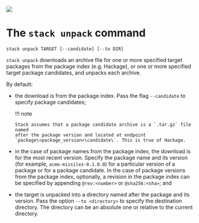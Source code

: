 <div class="hidden-warning"><a href="https://docs.haskellstack.org/"><img src="https://cdn.jsdelivr.net/gh/commercialhaskell/stack/doc/img/hidden-warning.svg"></a></div>

# The `stack unpack` command

~~~text
stack unpack TARGET [--candidate] [--to DIR]
~~~

`stack unpack` downloads an archive file for one or more specified target
packages from the package index (e.g. Hackage), or one or more specified target
package candidates, and unpacks each archive.

By default:

*   the download is from the package index. Pass the flag `--candidate` to
    specify package candidates;

    !!! note

        Stack assumes that a package candidate archive is a `.tar.gz` file named
        after the package version and located at endpoint
        `package\<package_version>\candidate\`. This is true of Hackage.

*   in the case of package names from the package index, the download is for the
    most recent version. Specify the package name and its version (for example,
    `acme-missiles-0.1.0.0`) for a particular version of a package or for a
    package candidate. In the case of package versions from the package index,
    optionally, a revision in the package index can be specified by appending
    `@rev:<number>` or `@sha256:<sha>`; and

*   the target is unpacked into a directory named after the package and its
    version. Pass the option `--to <directory>` to specify the destination
    directory. The directory can be an absolute one or relative to the current
    directory.
